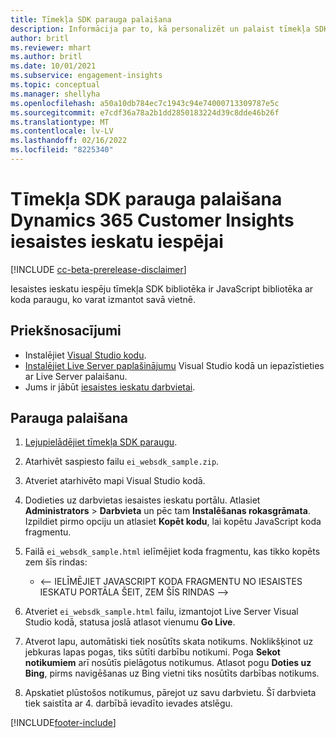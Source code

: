 ```yaml
---
title: Tīmekļa SDK parauga palaišana
description: Informācija par to, kā personalizēt un palaist tīmekļa SDK paraugu.
author: britl
ms.reviewer: mhart
ms.author: britl
ms.date: 10/01/2021
ms.subservice: engagement-insights
ms.topic: conceptual
ms.manager: shellyha
ms.openlocfilehash: a50a10db784ec7c1943c94e74000713309787e5c
ms.sourcegitcommit: e7cdf36a78a2b1dd2850183224d39c8dde46b26f
ms.translationtype: MT
ms.contentlocale: lv-LV
ms.lasthandoff: 02/16/2022
ms.locfileid: "8225340"
---
```

# <a name="run-the-web-sdk-sample-for-dynamics-365-customer-insights-engagement-insights-capability"></a>Tīmekļa SDK parauga palaišana Dynamics 365 Customer Insights iesaistes ieskatu iespējai

[!INCLUDE [cc-beta-prerelease-disclaimer](includes/cc-beta-prerelease-disclaimer.md)]

Iesaistes ieskatu iespēju tīmekļa SDK bibliotēka ir JavaScript bibliotēka ar koda paraugu, ko varat izmantot savā vietnē.

## <a name="prerequisites"></a>Priekšnosacījumi

- Instalējiet [Visual Studio kodu](https://code.visualstudio.com/).
- [Instalējiet Live Server paplašinājumu](https://marketplace.visualstudio.com/items?itemName=ritwickdey.LiveServer) Visual Studio kodā un iepazīstieties ar Live Server palaišanu.
- Jums ir jābūt [iesaistes ieskatu darbvietai](create-workspace.md).

## <a name="run-sample"></a>Parauga palaišana

1. [Lejupielādējiet tīmekļa SDK paraugu](https://download.pi.dynamics.com/sdk/EngagementInsightsSamples/ei_websdk_sample.zip).

1. Atarhivēt saspiesto failu `ei_websdk_sample.zip`.

1. Atveriet atarhivēto mapi Visual Studio kodā.

1. Dodieties uz darbvietas iesaistes ieskatu portālu. Atlasiet **Administrators** > **Darbvieta** un pēc tam **Instalēšanas rokasgrāmata**. Izpildiet pirmo opciju un atlasiet **Kopēt kodu**, lai kopētu JavaScript koda fragmentu.

1. Failā `ei_websdk_sample.html` ielīmējiet koda fragmentu, kas tikko kopēts zem šīs rindas:

   - <-- IELĪMĒJIET JAVASCRIPT KODA FRAGMENTU NO IESAISTES IESKATU PORTĀLA ŠEIT, ZEM ŠĪS RINDAS -->

1. Atveriet `ei_websdk_sample.html` failu, izmantojot Live Server Visual Studio kodā, statusa joslā atlasot vienumu **Go Live**.

1. Atverot lapu, automātiski tiek nosūtīts skata notikums. Noklikšķinot uz jebkuras lapas pogas, tiks sūtīti darbību notikumi. Poga **Sekot notikumiem** arī nosūtīs pielāgotus notikumus. Atlasot pogu **Doties uz Bing**, pirms navigēšanas uz Bing vietni tiks nosūtīts darbības notikums.

1. Apskatiet plūstošos notikumus, pārejot uz savu darbvietu. Šī darbvieta tiek saistīta ar 4. darbībā ievadīto ievades atslēgu.


[!INCLUDE[footer-include](../includes/footer-banner.md)]
